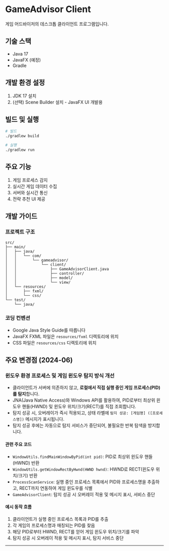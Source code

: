 # GameAdvisor Client

게임 어드바이저의 데스크톱 클라이언트 프로그램입니다.

## 기술 스택

- Java 17
- JavaFX (예정)
- Gradle

## 개발 환경 설정

1. JDK 17 설치
2. (선택) Scene Builder 설치 - JavaFX UI 개발용

## 빌드 및 실행

```bash
# 빌드
./gradlew build

# 실행
./gradlew run
```

## 주요 기능

1. 게임 프로세스 감지
2. 실시간 게임 데이터 수집
3. 서버와 실시간 통신
4. 전략 추천 UI 제공

## 개발 가이드

### 프로젝트 구조

```
src/
├── main/
│   ├── java/
│   │   └── com/
│   │       └── gameadvisor/
│   │           └── client/
│   │               ├── GameAdvisorClient.java
│   │               ├── controller/
│   │               ├── model/
│   │               └── view/
│   └── resources/
│       ├── fxml/
│       └── css/
└── test/
    └── java/
```

### 코딩 컨벤션

- Google Java Style Guide를 따릅니다
- JavaFX FXML 파일은 `resources/fxml` 디렉토리에 위치
- CSS 파일은 `resources/css` 디렉토리에 위치

## 주요 변경점 (2024-06)

### 윈도우 환경 프로세스 및 게임 윈도우 탐지 방식 개선
- 클라이언트가 서버에 의존하지 않고, **로컬에서 직접 실행 중인 게임 프로세스(PID)를 탐지**합니다.
- JNA(Java Native Access)와 Windows API를 활용하여, PID로부터 최상위 윈도우 핸들(HWND) 및 윈도우 위치/크기(RECT)를 직접 조회합니다.
- 탐지 성공 시, 오버레이가 즉시 적용되고, 상태 라벨에 `탐지 성공: [게임명] ([프로세스명])` 메시지가 표시됩니다.
- 탐지 성공 후에는 자동으로 탐지 서비스가 중단되어, 불필요한 반복 탐색을 방지합니다.

#### 관련 주요 코드
- `WindowUtils.findMainWindowByPid(int pid)`: PID로 최상위 윈도우 핸들(HWND) 반환
- `WindowUtils.getWindowRectByHwnd(HWND hwnd)`: HWND로 RECT(윈도우 위치/크기) 반환
- `ProcessScanService`: 실행 중인 프로세스 목록에서 PID와 프로세스명을 추출하고, RECT까지 연동하여 게임 윈도우를 식별
- `GameAdvisorClient`: 탐지 성공 시 오버레이 적용 및 메시지 표시, 서비스 중단

#### 예시 동작 흐름
1. 클라이언트가 실행 중인 프로세스 목록과 PID를 추출
2. 각 게임의 프로세스명과 매칭되는 PID를 찾음
3. 해당 PID로부터 HWND, RECT를 얻어 게임 윈도우 위치/크기를 파악
4. 탐지 성공 시 오버레이 적용 및 메시지 표시, 탐지 서비스 중단


---